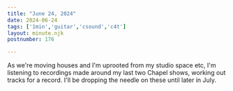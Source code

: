 ```yaml
---
title: "June 24, 2024"
date: 2024-06-24
tags: ['1min','guitar','csound','c4t']
layout: minute.njk
postnumber: 176

---
```


As we're moving houses and I'm uprooted from my studio space etc, I'm listening to recordings made around my last two Chapel shows, working out tracks for a record. I'll be dropping the needle on these until later in July.
